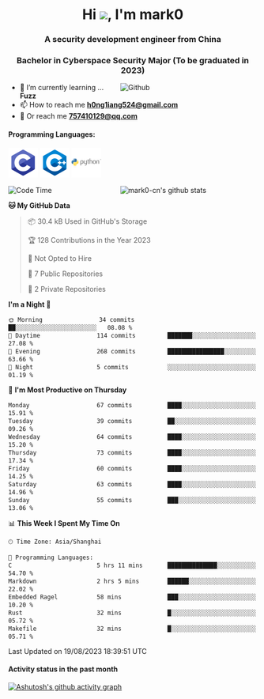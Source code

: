 <h1 align="center">Hi <img src="https://raw.githubusercontent.com/iampavangandhi/iampavangandhi/master/gifs/Hi.gif" width="30px">, I'm mark0</h1>

<h3 align="center">A security development engineer from China</h3>
<h3 align="center">Bachelor in Cyberspace Security Major (To be graduated in 2023)</h3>

<img width="55%" align="right" alt="Github" src="https://raw.githubusercontent.com/onimur/.github/master/.resources/git-header.svg" />

<!-- - 🔭 I’m currently working on **vKarma Webapp** -->
<!-- - 💬 Ask me about ... **Web Develpoment** -->
<!-- - 😄 Employement ... **Open for intern opportunities** -->
<!-- - ⚡ Fun fact ... **Anime**❤ -->
- 🌱 I’m currently learning ... **Fuzz**
- 📫 How to reach me **h0ng1iang524@gmail.com**
- 📨 Or reach me **757410129@qq.com**

<h4>Programming Languages: </h4>
<p align="left">
 <img style="margin: auto;" src="https://raw.githubusercontent.com/sachinverma53121/sachinverma53121/master/icons/c.png" alt=c width="60" height="60"/>
 <img style="margin: auto;" src="https://raw.githubusercontent.com/sachinverma53121/sachinverma53121/master/icons/cpp.png" alt=cplusplus width="60" height="60"/>
 <img style="margin: auto;" src="https://raw.githubusercontent.com/sachinverma53121/sachinverma53121/master/icons/python.png" alt=python width="60" height="60"/>
</p>


<img width="55%" align="right" alt="mark0-cn's github stats" src="https://github-readme-stats.vercel.app/api?username=mark0-cn&show_icons=true&hide_border=true" />

<!--START_SECTION:waka-->
![Code Time](http://img.shields.io/badge/Code%20Time-1%2C162%20hrs%2021%20mins-blue)

**🐱 My GitHub Data** 

> 📦 30.4 kB Used in GitHub's Storage 
 > 
> 🏆 128 Contributions in the Year 2023
 > 
> 🚫 Not Opted to Hire
 > 
> 📜 7 Public Repositories 
 > 
> 🔑 2 Private Repositories 
 > 
**I'm a Night 🦉** 

```text
🌞 Morning                34 commits          ██░░░░░░░░░░░░░░░░░░░░░░░   08.08 % 
🌆 Daytime                114 commits         ███████░░░░░░░░░░░░░░░░░░   27.08 % 
🌃 Evening                268 commits         ████████████████░░░░░░░░░   63.66 % 
🌙 Night                  5 commits           ░░░░░░░░░░░░░░░░░░░░░░░░░   01.19 % 
```
📅 **I'm Most Productive on Thursday** 

```text
Monday                   67 commits          ████░░░░░░░░░░░░░░░░░░░░░   15.91 % 
Tuesday                  39 commits          ██░░░░░░░░░░░░░░░░░░░░░░░   09.26 % 
Wednesday                64 commits          ████░░░░░░░░░░░░░░░░░░░░░   15.20 % 
Thursday                 73 commits          ████░░░░░░░░░░░░░░░░░░░░░   17.34 % 
Friday                   60 commits          ████░░░░░░░░░░░░░░░░░░░░░   14.25 % 
Saturday                 63 commits          ████░░░░░░░░░░░░░░░░░░░░░   14.96 % 
Sunday                   55 commits          ███░░░░░░░░░░░░░░░░░░░░░░   13.06 % 
```


📊 **This Week I Spent My Time On** 

```text
🕑︎ Time Zone: Asia/Shanghai

💬 Programming Languages: 
C                        5 hrs 11 mins       ██████████████░░░░░░░░░░░   54.70 % 
Markdown                 2 hrs 5 mins        ██████░░░░░░░░░░░░░░░░░░░   22.02 % 
Embedded Ragel           58 mins             ███░░░░░░░░░░░░░░░░░░░░░░   10.20 % 
Rust                     32 mins             █░░░░░░░░░░░░░░░░░░░░░░░░   05.72 % 
Makefile                 32 mins             █░░░░░░░░░░░░░░░░░░░░░░░░   05.71 % 
```


 Last Updated on 19/08/2023 18:39:51 UTC
<!--END_SECTION:waka-->

<h4>Activity status in the past month</h4>

[![Ashutosh's github activity graph](https://github-readme-activity-graph.vercel.app/graph?username=mark0-cn&theme=dracula)](https://github.com/ashutosh00710/github-readme-activity-graph)

<!--
**mark0-cn/mark0-cn** is a ✨ _special_ ✨ repository because its `README.md` (this file) appears on your GitHub profile.

Here are some ideas to get you started:

- 🔭 I’m currently working on ...
- 🌱 I’m currently learning ...
- 👯 I’m looking to collaborate on ...
- 🤔 I’m looking for help with ...
- 💬 Ask me about ...
- 📫 How to reach me: ...
- 😄 Pronouns: ...
- ⚡ Fun fact: ...
-->
